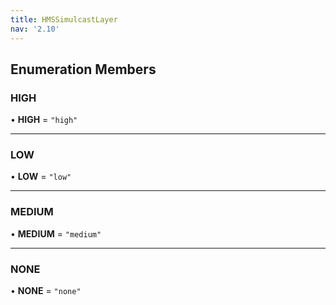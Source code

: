 ```yaml
---
title: HMSSimulcastLayer
nav: '2.10'
---
```


## Enumeration Members

### HIGH

• **HIGH** = `"high"`

---

### LOW

• **LOW** = `"low"`

---

### MEDIUM

• **MEDIUM** = `"medium"`

---

### NONE

• **NONE** = `"none"`
